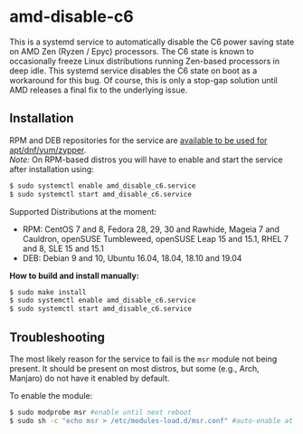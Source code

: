 # amd-disable-c6
This is a systemd service to automatically disable the C6 power saving state on AMD Zen (Ryzen / Epyc) processors. The C6 state is known to occasionally freeze Linux distributions running Zen-based processors in deep idle. This systemd service disables the C6 state on boot as a workaround for this bug. Of course, this is only a stop-gap solution until AMD releases a final fix to the underlying issue. 

## Installation

RPM and DEB repositories for the service are [available to be used for apt/dnf/yum/zypper](https://software.opensuse.org//download.html?project=home%3Ajkist&package=amd-disable-c6).  
*Note:* On RPM-based distros you will have to enable and start the service after installation using:
```bash
$ sudo systemctl enable amd_disable_c6.service
$ sudo systemctl start amd_disable_c6.service
```

Supported Distributions at the moment:
* RPM: CentOS 7 and 8, Fedora 28, 29, 30 and Rawhide, Mageia 7 and Cauldron, openSUSE Tumbleweed, openSUSE Leap 15 and 15.1, RHEL 7 and 8, SLE 15 and 15.1
* DEB: Debian 9 and 10, Ubuntu 16.04, 18.04, 18.10 and 19.04

**How to build and install manually:**
```bash
$ sudo make install
$ sudo systemctl enable amd_disable_c6.service
$ sudo systemctl start amd_disable_c6.service
```

## Troubleshooting
The most likely reason for the service to fail is the `msr` module not being present. It should be present on most distros, but some (e.g., Arch, Manjaro) do not have it enabled by default.

To enable the module:
```bash
$ sudo modprobe msr #enable until next reboot
$ sudo sh -c "echo msr > /etc/modules-load.d/msr.conf" #auto-enable at boot time
```
